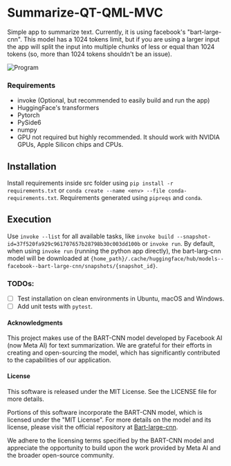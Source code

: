 # Summarize-QT-QML-MVC
Simple app to summarize text. Currently, it is using facebook's "bart-large-cnn". This model has a 1024 tokens limit, but if you are using a larger input the app will split the input into multiple chunks of less or equal than 1024 tokens (so, more than 1024 tokens shouldn't be an issue).

![Program](assets/program.png)

### Requirements
- invoke (Optional, but recommended to easily build and run the app)
- HuggingFace's transformers
- Pytorch
- PySide6
- numpy
- GPU not required but highly recommended. It should work with NVIDIA GPUs, Apple Silicon chips and CPUs.

## Installation
Install requirements inside src folder using `pip install -r requirements.txt` or `conda create --name <env> --file conda-requirements.txt`.
Requirements generated using `pipreqs` and `conda`.

## Execution
Use `invoke --list` for all available tasks, like `invoke build --snapshot-id=37f520fa929c961707657b28798b30c003dd100b` or `invoke run`.
By default, when using `invoke run` (running the python app directly), the bart-larg-cnn model will be downloaded at `{home_path}/.cache/huggingface/hub/models--facebook--bart-large-cnn/snapshots/{snapshot_id}`.

### TODOs:
- [ ] Test installation on clean environments in Ubuntu, macOS and Windows.
- [ ] Add unit tests with `pytest`.

#### Acknowledgments

This project makes use of the BART-CNN model developed by Facebook AI (now Meta AI) for text summarization. We are grateful for their efforts in creating and open-sourcing the model, which has significantly contributed to the capabilities of our application.

#### License

This software is released under the MIT License. See the LICENSE file for more details.

Portions of this software incorporate the BART-CNN model, which is licensed under the "MIT License". For more details on the model and its license, please visit the official repository at [Bart-large-cnn](https://huggingface.co/facebook/bart-large-cnn).

We adhere to the licensing terms specified by the BART-CNN model and appreciate the opportunity to build upon the work provided by Meta AI and the broader open-source community.
